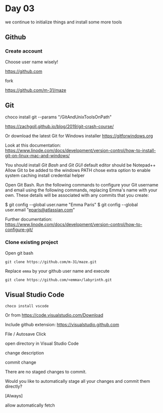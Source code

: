 # Day 03

we continue to initialize things and install some more tools

## Github

### Create account

Choose user name wisely!

https://github.com


fork

https://github.com/m-31/maze


## Git

   choco install git --params "/GitAndUnixToolsOnPath"

https://zachgoll.github.io/blog/2019/git-crash-course/

Or download the latest Git for Windows installer https://gitforwindows.org

Look at this documentation:
https://www.linode.com/docs/development/version-control/how-to-install-git-on-linux-mac-and-windows/

You should install _Git Bash_ and _Git GUI_ 
default editor should be Notepad++
Allow Git to be added to the windows PATH
chose extra option to enable system caching
install credential helper



Open Git Bash.
Run the following commands to configure your Git username and email using the following commands, replacing Emma's name
with your own. These details will be associated with any commits that you create:


$ git config --global user.name "Emma Paris"
$ git config --global user.email "eparis@atlassian.com"

Further documentation: 
https://www.linode.com/docs/development/version-control/how-to-configure-git/


### Clone existing project

Open git bash

    git clone https://github.com/m-31/maze.git

Replace `emma` by your github user name and execute

    git clone https://github.com/<emma>/labyrinth.git



## Visual Studio Code

    choco install vscode

Or from https://code.visualstudio.com/Download

Include github extension:
https://visualstudio.github.com

File / Autosave Click

open directory in Visual Studio Code

change description

commit change

There are no staged changes to commit.

Would you like to automatically stage all your changes and commit them directly?

[Always]

allow automatically fetch



